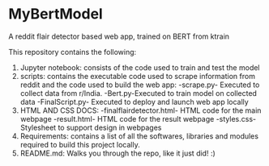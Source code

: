 # MyBertModel
A reddit flair detector based web app, trained on BERT from ktrain

This repository contains the following:
1. Jupyter notebook: consists of the code used to train and test the model
2. scripts: contains the executable code used to scrape information from reddit and the code used to build the web app: 
-scrape.py- Executed to collect data from r/India. 
-Bert.py-Executed to train model on collected data
-FinalScript.py- Executed to deploy and launch web app locally
3. HTML AND CSS DOCS:
-finalflairdetector.html- HTML code for the main webpage
-result.html- HTML code for the result webpage
-styles.css- Stylesheet to support design in webpages
4. Requirements: contains a list of all the softwares, libraries and modules required to build this project locally. 
5. README.md: Walks you through the repo, like it just did! :)
